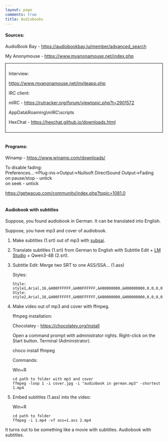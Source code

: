 ```yaml
---
layout: page
comments: true
title: Audiobooks
---
```


#### Sources:

AudioBook Bay - <https://audiobookbay.lu/member/advanced_search>

My Anonymouse - <https://www.myanonamouse.net/index.php>

<div style="border: 1px solid black; padding: 10px;">
<p>Interview:</p>

<p><a href="https://www.myanonamouse.net/inviteapp.php">https://www.myanonamouse.net/inviteapp.php</a></p>

<p>IRC client:</p>

<p>mIRC - <a href="https://rutracker.org/forum/viewtopic.php?t=2901572">https://rutracker.org/forum/viewtopic.php?t=2901572</a></p>

<p>AppData\Roaming\mIRC\scripts</p>

<p>HexChat - <a href="https://hexchat.github.io/downloads.html">https://hexchat.github.io/downloads.html</a></p>
</div>
<br>

#### Programs:

Winamp - <https://www.winamp.com/downloads/>

To disable fading:<br>
Preferences...->Plug-ins->Output->Nullsoft DirectSound Output->Fading<br>
on pause/stop - untick<br>
on seek - untick

<https://getwacup.com/community/index.php?topic=1081.0>
<br><br>

#### Audiobook with subtitles

Suppose, you found audiobook in German. It can be translated into English.

Suppose, you have mp3 and cover of audiobook.

1. Make subtitles (1.srt) out of mp3 with [subsai](/en/whisper#subsai).

2. Translate subtitles (1.srt) from German to English with Subtitle Edit + [LM Studio](https://lmstudio.ai/) + Qwen3-4B (2.srt).

3.  Subtitle Edit: Merge two SRT to one ASS/SSA... (1.ass)

	Styles:

	```
	Style: style1,Arial,16,&H00FFFFFF,&H00FFFFFF,&H80000000,&H00000000,0,0,0,0,100,100,0,0,4,2,0,2,10,10,25,1
	Style: style2,Arial,16,&H00FFFFFF,&H00FFFFFF,&H80000000,&H00000000,0,0,0,0,100,100,0,0,4,2,0,8,10,10,25,1
	```

4. Make video out of mp3 and cover with ffmpeg.

	ffmpeg installation:

	Chocolatey - <https://chocolatey.org/install>

	Open a command prompt with administrator rights. Right-click on the Start button. Terminal (Administrator).

	choco install ffmpeg

	Commands:

	Win+R

	```
	cd path to folder with mp3 and cover
	ffmpeg -loop 1 -i cover.jpg -i "audiobook in german.mp3" -shortest 1.mp4
	```
	
5. Embed subtitles (1.ass) into the video:

	Win+R

	```
	cd path to folder
	ffmpeg -i 1.mp4 -vf ass=1.ass 2.mp4
	```

It turns out to be something like a movie with subtitles. Audiobook with subtitles.